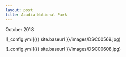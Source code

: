 ```yaml
---
layout: post
title: Acadia National Park
---
```


October 2018

![_config.yml]({{ site.baseurl }}/images/DSC00569.jpg)

![_config.yml]({{ site.baseurl }}/images/DSC00608.jpg)
